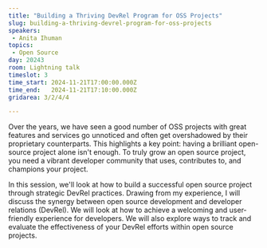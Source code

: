 ```yaml
---
title: "Building a Thriving DevRel Program for OSS Projects"
slug: building-a-thriving-devrel-program-for-oss-projects
speakers:
 - Anita Ihuman
topics:
 - Open Source
day: 20243
room: Lightning talk
timeslot: 3
time_start: 2024-11-21T17:00:00.000Z
time_end:   2024-11-21T17:10:00.000Z
gridarea: 3/2/4/4

---
```


Over the years, we have seen a good number of OSS projects with great features and services go unnoticed and often get overshadowed by their proprietary counterparts. This highlights a key point: having a brilliant open-source project alone isn't enough. To truly grow an open source project, you need a vibrant developer community that uses, contributes to, and champions your project. 
 
In this session, we'll look at how to build a successful open source project through strategic DevRel practices. Drawing from my experience, I will discuss the synergy between open source development and developer relations (DevRel). We will look at how to achieve a welcoming and user-friendly experience for developers. We will also explore ways to track and evaluate the effectiveness of your DevRel efforts within open source projects.